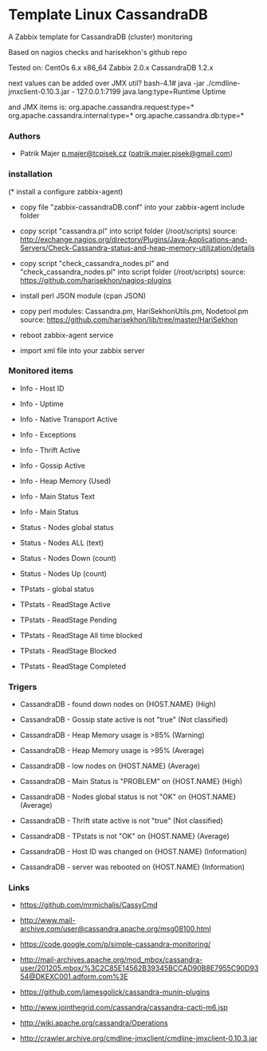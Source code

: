 # Template Linux CassandraDB

A Zabbix template for CassandraDB (cluster) monitoring

Based on nagios checks and harisekhon's github repo

Tested on:
CentOs 6.x x86_64
Zabbix 2.0.x
CassandraDB 1.2.x

next values can be added over JMX util?
bash-4.1# java -jar ./cmdline-jmxclient-0.10.3.jar - 127.0.0.1:7199 java.lang:type=Runtime Uptime

and JMX items is:
org.apache.cassandra.request:type=*
org.apache.cassandra.internal:type=*
org.apache.cassandra.db:type=*

### Authors
* Patrik Majer p.majer@tcpisek.cz (<patrik.majer.pisek@gmail.com>)


### installation

(* install a configure zabbix-agent)

* copy file "zabbix-cassandraDB.conf" into your zabbix-agent include folder

* copy script "cassandra.pl" into script folder (/root/scripts)
source: http://exchange.nagios.org/directory/Plugins/Java-Applications-and-Servers/Check-Cassandra-status-and-heap-memory-utilization/details

* copy script "check_cassandra_nodes.pl" and "check_cassandra_nodes.pl" into script folder (/root/scripts)
source: https://github.com/harisekhon/nagios-plugins

* install perl JSON module (cpan JSON)

* copy perl modules: Cassandra.pm, HariSekhonUtils.pm, Nodetool.pm
source: https://github.com/harisekhon/lib/tree/master/HariSekhon

* reboot zabbix-agent service

* import xml file into your zabbix server


### Monitored items

* Info - Host ID

* Info - Uptime

* Info - Native Transport Active

* Info - Exceptions

* Info - Thrift Active

* Info - Gossip Active

* Info - Heap Memory (Used)

* Info - Main Status Text

* Info - Main Status

* Status - Nodes global status

* Status - Nodes ALL (text)

* Status - Nodes Down (count)

* Status - Nodes Up (count)


* TPstats - global status

* TPstats - ReadStage Active

* TPstats - ReadStage Pending

* TPstats - ReadStage All time blocked

* TPstats - ReadStage Blocked

* TPstats - ReadStage Completed


### Trigers

* CassandraDB - found down nodes on {HOST.NAME} (High)

* CassandraDB - Gossip state active is not "true" (Not classified)

* CassandraDB - Heap Memory usage is >85% (Warning)

* CassandraDB - Heap Memory usage is >95% (Average)

* CassandraDB - low nodes on {HOST.NAME} (Average)

* CassandraDB - Main Status is "PROBLEM" on {HOST.NAME} (High)

* CassandraDB - Nodes global status is not "OK" on {HOST.NAME} (Average)

* CassandraDB - Thrift state active is not "true" (Not classified)

* CassandraDB - TPstats is not "OK" on {HOST.NAME} (Average)

* CassandraDB - Host ID was changed on {HOST.NAME} (Information)

* CassandraDB - server was rebooted on {HOST.NAME} (Information)


### Links

* https://github.com/mrmichalis/CassyCmd

* http://www.mail-archive.com/user@cassandra.apache.org/msg08100.html

* https://code.google.com/p/simple-cassandra-monitoring/

* http://mail-archives.apache.org/mod_mbox/cassandra-user/201205.mbox/%3C2C85E14562B39345BCCAD90B8E7955C90D9354@DKEXC001.adform.com%3E

* https://github.com/jamesgolick/cassandra-munin-plugins

* http://www.jointhegrid.com/cassandra/cassandra-cacti-m6.jsp

* http://wiki.apache.org/cassandra/Operations

* http://crawler.archive.org/cmdline-jmxclient/cmdline-jmxclient-0.10.3.jar

